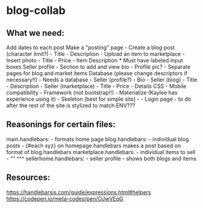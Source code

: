 # blog-collab

## What we need: 
Add dates to each post
Make a "posting" page
    - Create a blog post (character limit?)
        - Title
        - Description
    - Upload an item to marketplace
        - Insert photo
        - Title
        - Price
        - Item Description
    * Must have labeled input boxes
Seller profile
    - Section to add and view bio
    - Profile pic? 
    - Separate pages for blog and market items
Database (please change descriptors if necessary!!)
    - Needs a database 
        - Seller (profile?)
            - Bio
        - Seller (blog)
            - Title
            - Description 
        - Seller (marketplace)
            - Title
            - Price
            - Details
CSS
    - Mobile compatibility
    - Framework (not bootstrap!!)
        - Materialize (Kaylee has experience using it)
        - Skeleton (best for simple sits)
        - 
    - Login page
        - to do after the rest of the site is stylized to match
ENV???

## Reasonings for certain files:
main.handlebars: 
    - formats home page
blog.handlebars: 
    - individual blog posts
    - {#each xyz} on homepage.handlebars makes a post based on format of blog.handlebars
marketplace.handlebars: 
    - individual items to sell
    - "" ^^^
sellerhome.handlebars: 
    - seller profile
    - shows both blogs and items 


## Resources:
https://handlebarsjs.com/guide/expressions.html#helpers
https://codepen.io/meta-codes/pen/OJwVEqG





